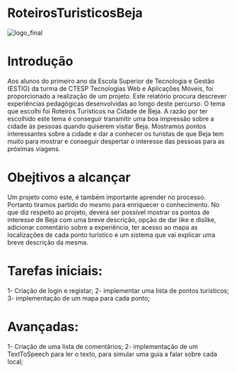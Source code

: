 # RoteirosTuristicosBeja
![logo_final](https://user-images.githubusercontent.com/79975937/176783997-1f72d5fa-42af-41fb-a776-db4e62c6bd1c.jpg)


# Introdução
Aos alunos do primeiro ano da Escola Superior de Tecnologia e Gestão (ESTIG) da turma de CTESP Tecnologias Web e Aplicações Móveis, foi proporcionado a realização de um projeto. Este relatório procura descrever experiências pedagógicas desenvolvidas ao longo deste percurso.
O tema que escolhi foi Roteiros Turísticos na Cidade de Beja. A razão por ter escolhido este tema é conseguir transmitir uma boa impressão sobre a cidade às pessoas quando quiserem visitar Beja. Mostramos pontos interessantes sobre a cidade e dar a conhecer os turistas de que Beja tem muito para mostrar e conseguir despertar o interesse das pessoas para as próximas viagens.


# Obejtivos a alcançar
Um projeto como este, é também importante aprender no processo. Portanto tiramos partido do mesmo para enriquecer o conhecimento. No que diz respeito ao projeto, deverá ser possível mostrar os pontos de interesse de Beja com uma breve descrição, opção de dar like e dislike, adicionar comentário sobre a experiência, ter acesso ao mapa as localizações de cada ponto turístico e um sistema que vai explicar uma breve descrição da mesma.


# Tarefas iniciais:
1- Criação de login e registar;
2- implementar uma lista de pontos turisticos;
3- implementação de um mapa para cada ponto;


# Avançadas:
1- Criação de uma lista de comentários;
2- implementação de um TextToSpeech para ler o texto, para simular uma guia a falar sobre cada local;


